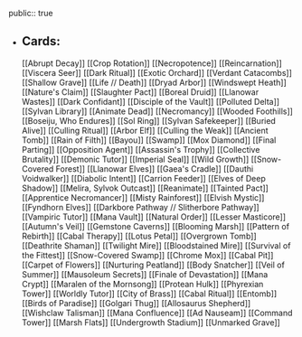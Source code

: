 public:: true
- ## Cards:
	[[Abrupt Decay]]
	[[Crop Rotation]]
	[[Necropotence]]
	[[Reincarnation]]
	[[Viscera Seer]]
	[[Dark Ritual]]
	[[Exotic Orchard]]
	[[Verdant Catacombs]]
	[[Shallow Grave]]
	[[Life // Death]]
	[[Dryad Arbor]]
	[[Windswept Heath]]
	[[Nature's Claim]]
	[[Slaughter Pact]]
	[[Boreal Druid]]
	[[Llanowar Wastes]]
	[[Dark Confidant]]
	[[Disciple of the Vault]]
	[[Polluted Delta]]
	[[Sylvan Library]]
	[[Animate Dead]]
	[[Necromancy]]
	[[Wooded Foothills]]
	[[Boseiju, Who Endures]]
	[[Sol Ring]]
	[[Sylvan Safekeeper]]
	[[Buried Alive]]
	[[Culling Ritual]]
	[[Arbor Elf]]
	[[Culling the Weak]]
	[[Ancient Tomb]]
	[[Rain of Filth]]
	[[Bayou]]
	[[Swamp]]
	[[Mox Diamond]]
	[[Final Parting]]
	[[Opposition Agent]]
	[[Assassin's Trophy]]
	[[Collective Brutality]]
	[[Demonic Tutor]]
	[[Imperial Seal]]
	[[Wild Growth]]
	[[Snow-Covered Forest]]
	[[Llanowar Elves]]
	[[Gaea's Cradle]]
	[[Dauthi Voidwalker]]
	[[Diabolic Intent]]
	[[Carrion Feeder]]
	[[Elves of Deep Shadow]]
	[[Melira, Sylvok Outcast]]
	[[Reanimate]]
	[[Tainted Pact]]
	[[Apprentice Necromancer]]
	[[Misty Rainforest]]
	[[Elvish Mystic]]
	[[Fyndhorn Elves]]
	[[Darkbore Pathway // Slitherbore Pathway]]
	[[Vampiric Tutor]]
	[[Mana Vault]]
	[[Natural Order]]
	[[Lesser Masticore]]
	[[Autumn's Veil]]
	[[Gemstone Caverns]]
	[[Blooming Marsh]]
	[[Pattern of Rebirth]]
	[[Cabal Therapy]]
	[[Lotus Petal]]
	[[Overgrown Tomb]]
	[[Deathrite Shaman]]
	[[Twilight Mire]]
	[[Bloodstained Mire]]
	[[Survival of the Fittest]]
	[[Snow-Covered Swamp]]
	[[Chrome Mox]]
	[[Cabal Pit]]
	[[Carpet of Flowers]]
	[[Nurturing Peatland]]
	[[Body Snatcher]]
	[[Veil of Summer]]
	[[Mausoleum Secrets]]
	[[Finale of Devastation]]
	[[Mana Crypt]]
	[[Maralen of the Mornsong]]
	[[Protean Hulk]]
	[[Phyrexian Tower]]
	[[Worldly Tutor]]
	[[City of Brass]]
	[[Cabal Ritual]]
	[[Entomb]]
	[[Birds of Paradise]]
	[[Golgari Thug]]
	[[Allosaurus Shepherd]]
	[[Wishclaw Talisman]]
	[[Mana Confluence]]
	[[Ad Nauseam]]
	[[Command Tower]]
	[[Marsh Flats]]
	[[Undergrowth Stadium]]
	[[Unmarked Grave]]
